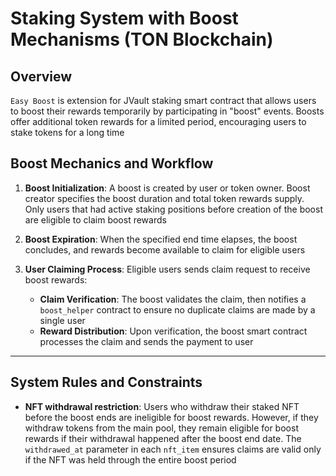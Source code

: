 # Staking System with Boost Mechanisms (TON Blockchain)


## Overview
`Easy Boost` is extension for JVault staking smart contract that allows users to boost their rewards temporarily by participating in "boost" events. Boosts offer additional token rewards for a limited period, encouraging users to stake tokens for a long time

## Boost Mechanics and Workflow

1. **Boost Initialization**: A boost is created by user or token owner. Boost creator specifies the boost duration and total token rewards supply. Only users that had active staking positions before creation of the boost are eligible to claim boost rewards

2. **Boost Expiration**: When the specified end time elapses, the boost concludes, and rewards become available to claim for eligible users

3. **User Claiming Process**: Eligible users sends claim request to receive boost rewards:
   - **Claim Verification**: The boost validates the claim, then notifies a `boost_helper` contract to ensure no duplicate claims are made by a single user
   - **Reward Distribution**: Upon verification, the boost smart contract processes the claim and sends the payment to user

---

## System Rules and Constraints

- **NFT withdrawal restriction**: Users who withdraw their staked NFT before the boost ends are ineligible for boost rewards. However, if they withdraw tokens from the main pool, they remain eligible for boost rewards if their withdrawal happened after the boost end date. The `withdrawed_at` parameter in each `nft_item` ensures claims are valid only if the NFT was held through the entire boost period
